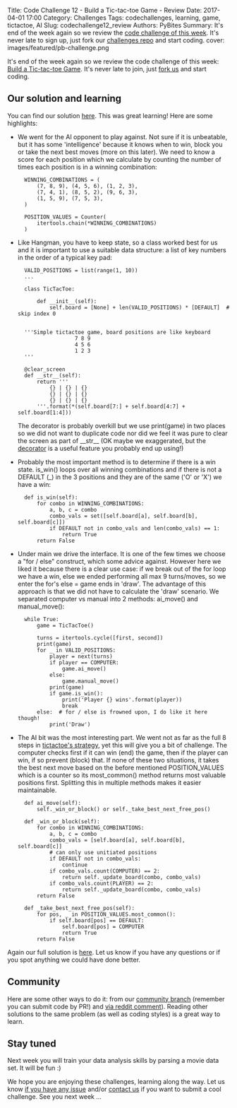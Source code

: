 Title: Code Challenge 12 - Build a Tic-tac-toe Game - Review
Date: 2017-04-01 17:00
Category: Challenges
Tags: codechallenges, learning, game, tictactoe, AI
Slug: codechallenge12_review
Authors: PyBites
Summary: It's end of the week again so we review the [code challenge of this week](http://pybit.es/codechallenge12.html). It's never late to sign up, just fork our [challenges repo](https://github.com/pybites/challenges) and start coding.
cover: images/featured/pb-challenge.png

It's end of the week again so we review the code challenge of this week: [Build a Tic-tac-toe Game](http://pybit.es/codechallenge12.html). It's never late to join, just [fork us](https://github.com/pybites/challenges) and start coding.

## Our solution and learning

You can find our solution [here](https://github.com/pybites/challenges/blob/solutions/12/tictactoe.py). This was great learning! Here are some highlights:

* We went for the AI opponent to play against. Not sure if it is unbeatable, but it has some 'intelligence' because it knows when to win, block you or take the next best moves (more on this later). We need to know a score for each position which we calculate by counting the number of times each position is in a winning combination:

		WINNING_COMBINATIONS = (
			(7, 8, 9), (4, 5, 6), (1, 2, 3),
			(7, 4, 1), (8, 5, 2), (9, 6, 3),
			(1, 5, 9), (7, 5, 3),
		)

		POSITION_VALUES = Counter(
			itertools.chain(*WINNING_COMBINATIONS)
		)

* Like Hangman, you have to keep state, so a class worked best for us and it is important to use a suitable data structure: a list of key numbers in the order of a typical key pad:

		VALID_POSITIONS = list(range(1, 10))
		...

		class TicTacToe:

			def __init__(self):
				self.board = [None] + len(VALID_POSITIONS) * [DEFAULT]  # skip index 0


		'''Simple tictactoe game, board positions are like keyboard
						7 8 9
						4 5 6
						1 2 3
		'''

		@clear_screen
		def __str__(self):
			return '''
				{} | {} | {}
				{} | {} | {}
				{} | {} | {}
			'''.format(*(self.board[7:] + self.board[4:7] + self.board[1:4]))

	The decorator is probably overkill but we use print(game) in two places so we did not want to duplicate code nor did we feel it was pure to clear the screen as part of \_\_str\_\_ (OK maybe we exaggerated, but the [decorator](https://en.wikipedia.org/wiki/Decorator_pattern) is a useful feature you probably end up using!)

* Probably the most important method is to determine if there is a win state. is_win() loops over all winning combinations and if there is not a DEFAULT (_) in the 3 positions and they are of the same ('O' or 'X') we have a win:

		def is_win(self):
			for combo in WINNING_COMBINATIONS:
				a, b, c = combo
				combo_vals = set([self.board[a], self.board[b], self.board[c]])
				if DEFAULT not in combo_vals and len(combo_vals) == 1:
					return True
			return False

* Under main we drive the interface. It is one of the few times we choose a "for / else" construct, which some advice against. However here we liked it because there is a clear use case: if we break out of the for loop we have a win, else we ended performing all max 9 turns/moves, so we enter the for's else = game ends in 'draw'. The advantage of this approach is that we did not have to calculate the 'draw' scenario. We separated computer vs manual into 2 methods: ai_move() and manual_move():

		while True:
			game = TicTacToe()

			turns = itertools.cycle([first, second])
			print(game)
			for _ in VALID_POSITIONS:
				player = next(turns)
				if player == COMPUTER:
					game.ai_move()
				else:
					game.manual_move()
				print(game)
				if game.is_win():
					print('Player {} wins'.format(player))
					break
			else:  # for / else is frowned upon, I do like it here though!
				print('Draw')

* The AI bit was the most interesting part. We went not as far as the full 8 steps in [tictactoe's strategy](https://en.wikipedia.org/wiki/Tic-tac-toe#Strategy), yet this will give you a bit of challenge. The computer checks first if it can win (end) the game, then if the player can win, if so prevent (block) that. If none of these two situations, it takes the best next move based on the before mentioned POSITION_VALUES which is a counter so its most_common() method returns most valuable positions first. Splitting this in multiple methods makes it easier maintainable.

		def ai_move(self):
			self._win_or_block() or self._take_best_next_free_pos()

		def _win_or_block(self):
			for combo in WINNING_COMBINATIONS:
				a, b, c = combo
				combo_vals = [self.board[a], self.board[b], self.board[c]]
				# can only use unitiated positions
				if DEFAULT not in combo_vals:
					continue
				if combo_vals.count(COMPUTER) == 2:
					return self._update_board(combo, combo_vals)
				if combo_vals.count(PLAYER) == 2:
					return self._update_board(combo, combo_vals)
			return False

		def _take_best_next_free_pos(self):
			for pos, _ in POSITION_VALUES.most_common():
				if self.board[pos] == DEFAULT:
					self.board[pos] = COMPUTER
					return True
			return False

Again our full solution is [here](https://github.com/pybites/challenges/blob/solutions/12/tictactoe.py). Let us know if you have any questions or if you spot anything we could have done better.

## Community 

Here are some other ways to do it: from our [community branch](https://github.com/pybites/challenges/blob/community/12/tictactoe-atakume.py) (remember you can submit code by PR!) and [via reddit comment](https://redd.it/61o56j)). Reading other solutions to the same problem (as well as coding styles) is a great way to learn.

## Stay tuned

Next week you will train your data analysis skills by parsing a movie data set. It will be fun :)

We hope you are enjoying these challenges, learning along the way. Let us know [if you have any issue](https://github.com/pybites/challenges/issues/new) and/or [contact us](mailto:pybitesblog@gmail.com) if you want to submit a cool challenge. See you next week ...
